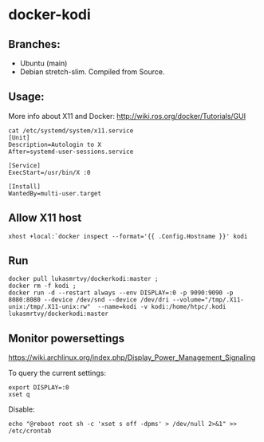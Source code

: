 # docker-kodi

## Branches:
- Ubuntu (main)
- Debian stretch-slim. Compiled from Source.

## Usage:
More info about X11 and Docker: http://wiki.ros.org/docker/Tutorials/GUI

```
cat /etc/systemd/system/x11.service 
[Unit]
Description=Autologin to X
After=systemd-user-sessions.service

[Service]
ExecStart=/usr/bin/X :0

[Install]
WantedBy=multi-user.target
```

## Allow X11 host
```
xhost +local:`docker inspect --format='{{ .Config.Hostname }}' kodi
```

## Run
```
docker pull lukasmrtvy/dockerkodi:master ; 
docker rm -f kodi ; 
docker run -d --restart always --env DISPLAY=:0 -p 9090:9090 -p 8080:8080 --device /dev/snd --device /dev/dri --volume="/tmp/.X11-unix:/tmp/.X11-unix:rw"  --name=kodi -v kodi:/home/htpc/.kodi  lukasmrtvy/dockerkodi:master
```
## Monitor powersettings
https://wiki.archlinux.org/index.php/Display_Power_Management_Signaling

To query the current settings:
```
export DISPLAY=:0
xset q
```
Disable:
```
echo "@reboot root sh -c 'xset s off -dpms' > /dev/null 2>&1" >> /etc/crontab
```
